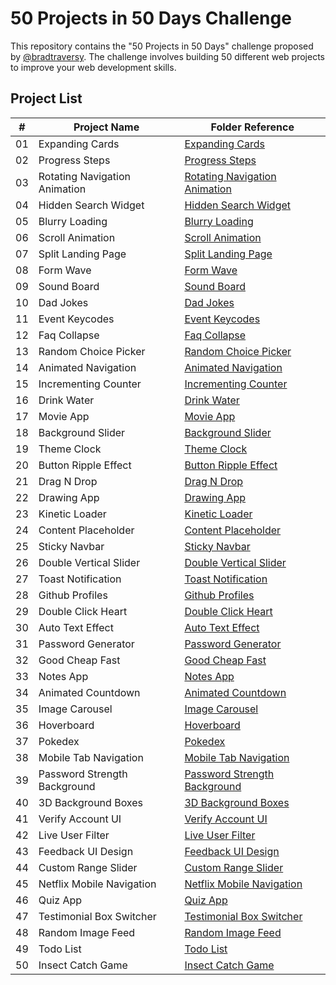 # 50 Projects in 50 Days Challenge

This repository contains the "50 Projects in 50 Days" challenge proposed by [@bradtraversy](https://github.com/bradtraversy). The challenge involves building 50 different web projects to improve your web development skills.

## Project List

| #   | Project Name                   | Folder Reference         |
| --- | ------------------------------ | ------------------------ |
| 01  | Expanding Cards                | [Expanding Cards](expanding-cards) |
| 02  | Progress Steps                 | [Progress Steps](progress-steps) |
| 03  | Rotating Navigation Animation  | [Rotating Navigation Animation]() |
| 04  | Hidden Search Widget           | [Hidden Search Widget]() |
| 05  | Blurry Loading                 | [Blurry Loading]() |
| 06  | Scroll Animation               | [Scroll Animation]() |
| 07  | Split Landing Page             | [Split Landing Page]() |
| 08  | Form Wave                      | [Form Wave]() |
| 09  | Sound Board                    | [Sound Board]() |
| 10  | Dad Jokes                      | [Dad Jokes]() |
| 11  | Event Keycodes                 | [Event Keycodes]() |
| 12  | Faq Collapse                   | [Faq Collapse]() |
| 13  | Random Choice Picker           | [Random Choice Picker]() |
| 14  | Animated Navigation            | [Animated Navigation]() |
| 15  | Incrementing Counter           | [Incrementing Counter]() |
| 16  | Drink Water                    | [Drink Water]() |
| 17  | Movie App                      | [Movie App]() |
| 18  | Background Slider              | [Background Slider]() |
| 19  | Theme Clock                    | [Theme Clock]() |
| 20  | Button Ripple Effect           | [Button Ripple Effect]() |
| 21  | Drag N Drop                    | [Drag N Drop]() |
| 22  | Drawing App                    | [Drawing App]() |
| 23  | Kinetic Loader                 | [Kinetic Loader]() |
| 24  | Content Placeholder            | [Content Placeholder]() |
| 25  | Sticky Navbar                  | [Sticky Navbar]() |
| 26  | Double Vertical Slider         | [Double Vertical Slider]() |
| 27  | Toast Notification             | [Toast Notification]() |
| 28  | Github Profiles                | [Github Profiles]() |
| 29  | Double Click Heart             | [Double Click Heart]() |
| 30  | Auto Text Effect               | [Auto Text Effect]() |
| 31  | Password Generator             | [Password Generator](31-password-generator) |
| 32  | Good Cheap Fast                | [Good Cheap Fast](32-good-cheap-fast) |
| 33  | Notes App                      | [Notes App](33-notes-app) |
| 34  | Animated Countdown             | [Animated Countdown](34-animated-countdown) |
| 35  | Image Carousel                 | [Image Carousel](35-image-carousel) |
| 36  | Hoverboard                     | [Hoverboard](36-hoverboard) |
| 37  | Pokedex                        | [Pokedex](37-pokedex) |
| 38  | Mobile Tab Navigation          | [Mobile Tab Navigation](38-mobile-tab-navigation) |
| 39  | Password Strength Background   | [Password Strength Background](39-password-strength-background) |
| 40  | 3D Background Boxes            | [3D Background Boxes](40-3d-background-boxes) |
| 41  | Verify Account UI              | [Verify Account UI](41-verify-account-ui) |
| 42  | Live User Filter               | [Live User Filter]() |
| 43  | Feedback UI Design             | [Feedback UI Design]() |
| 44  | Custom Range Slider            | [Custom Range Slider]() |
| 45  | Netflix Mobile Navigation      | [Netflix Mobile Navigation]() |
| 46  | Quiz App                       | [Quiz App]() |
| 47  | Testimonial Box Switcher       | [Testimonial Box Switcher]() |
| 48  | Random Image Feed              | [Random Image Feed]() |
| 49  | Todo List                      | [Todo List]() |
| 50  | Insect Catch Game              | [Insect Catch Game]() |
